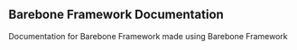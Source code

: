 ## Barebone Framework Documentation
Documentation for Barebone Framework made using Barebone Framework